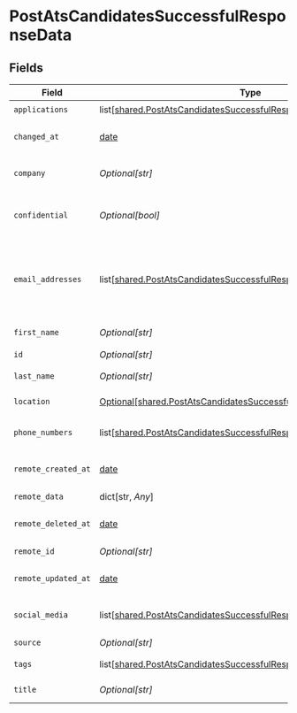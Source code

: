 # PostAtsCandidatesSuccessfulResponseData


## Fields

| Field                                                                                                                                                  | Type                                                                                                                                                   | Required                                                                                                                                               | Description                                                                                                                                            | Example                                                                                                                                                |
| ------------------------------------------------------------------------------------------------------------------------------------------------------ | ------------------------------------------------------------------------------------------------------------------------------------------------------ | ------------------------------------------------------------------------------------------------------------------------------------------------------ | ------------------------------------------------------------------------------------------------------------------------------------------------------ | ------------------------------------------------------------------------------------------------------------------------------------------------------ |
| `applications`                                                                                                                                         | list[[shared.PostAtsCandidatesSuccessfulResponseDataApplications](undefined/models/shared/postatscandidatessuccessfulresponsedataapplications.md)]     | :heavy_check_mark:                                                                                                                                     | N/A                                                                                                                                                    |                                                                                                                                                        |
| `changed_at`                                                                                                                                           | [date](https://docs.python.org/3/library/datetime.html#date-objects)                                                                                   | :heavy_check_mark:                                                                                                                                     | YYYY-MM-DDTHH:mm:ss.sssZ<br/><br/>[](https://developer.mozilla.org/en-US/docs/Web/JavaScript/Reference/Global_Objects/Date/toISOString)                |                                                                                                                                                        |
| `company`                                                                                                                                              | *Optional[str]*                                                                                                                                        | :heavy_check_mark:                                                                                                                                     | The current company of the candidate.                                                                                                                  |                                                                                                                                                        |
| `confidential`                                                                                                                                         | *Optional[bool]*                                                                                                                                       | :heavy_check_mark:                                                                                                                                     | Whether the candidate's profile is confidential in the ATS.                                                                                            |                                                                                                                                                        |
| `email_addresses`                                                                                                                                      | list[[shared.PostAtsCandidatesSuccessfulResponseDataEmailAddresses](undefined/models/shared/postatscandidatessuccessfulresponsedataemailaddresses.md)] | :heavy_check_mark:                                                                                                                                     | A list of email addresses of the candidate with an optional type. If an email address is invalid, it will be filtered out.                             |                                                                                                                                                        |
| `first_name`                                                                                                                                           | *Optional[str]*                                                                                                                                        | :heavy_check_mark:                                                                                                                                     | First name of the candidate.                                                                                                                           |                                                                                                                                                        |
| `id`                                                                                                                                                   | *Optional[str]*                                                                                                                                        | :heavy_check_mark:                                                                                                                                     | N/A                                                                                                                                                    |                                                                                                                                                        |
| `last_name`                                                                                                                                            | *Optional[str]*                                                                                                                                        | :heavy_check_mark:                                                                                                                                     | Last name of the candidate.                                                                                                                            |                                                                                                                                                        |
| `location`                                                                                                                                             | [Optional[shared.PostAtsCandidatesSuccessfulResponseDataLocation]](undefined/models/shared/postatscandidatessuccessfulresponsedatalocation.md)         | :heavy_check_mark:                                                                                                                                     | Location of the candidate.                                                                                                                             |                                                                                                                                                        |
| `phone_numbers`                                                                                                                                        | list[[shared.PostAtsCandidatesSuccessfulResponseDataPhoneNumbers](undefined/models/shared/postatscandidatessuccessfulresponsedataphonenumbers.md)]     | :heavy_check_mark:                                                                                                                                     | A list of phone numbers of the candidate.                                                                                                              |                                                                                                                                                        |
| `remote_created_at`                                                                                                                                    | [date](https://docs.python.org/3/library/datetime.html#date-objects)                                                                                   | :heavy_check_mark:                                                                                                                                     | YYYY-MM-DDTHH:mm:ss.sssZ<br/><br/>[](https://developer.mozilla.org/en-US/docs/Web/JavaScript/Reference/Global_Objects/Date/toISOString)                |                                                                                                                                                        |
| `remote_data`                                                                                                                                          | dict[str, *Any*]                                                                                                                                       | :heavy_check_mark:                                                                                                                                     | N/A                                                                                                                                                    |                                                                                                                                                        |
| `remote_deleted_at`                                                                                                                                    | [date](https://docs.python.org/3/library/datetime.html#date-objects)                                                                                   | :heavy_check_mark:                                                                                                                                     | YYYY-MM-DDTHH:mm:ss.sssZ<br/><br/>[](https://developer.mozilla.org/en-US/docs/Web/JavaScript/Reference/Global_Objects/Date/toISOString)                |                                                                                                                                                        |
| `remote_id`                                                                                                                                            | *Optional[str]*                                                                                                                                        | :heavy_check_mark:                                                                                                                                     | N/A                                                                                                                                                    |                                                                                                                                                        |
| `remote_updated_at`                                                                                                                                    | [date](https://docs.python.org/3/library/datetime.html#date-objects)                                                                                   | :heavy_check_mark:                                                                                                                                     | YYYY-MM-DDTHH:mm:ss.sssZ<br/><br/>[](https://developer.mozilla.org/en-US/docs/Web/JavaScript/Reference/Global_Objects/Date/toISOString)                |                                                                                                                                                        |
| `social_media`                                                                                                                                         | list[[shared.PostAtsCandidatesSuccessfulResponseDataSocialMedia](undefined/models/shared/postatscandidatessuccessfulresponsedatasocialmedia.md)]       | :heavy_check_mark:                                                                                                                                     | List of social media accounts of the candidate.                                                                                                        |                                                                                                                                                        |
| `source`                                                                                                                                               | *Optional[str]*                                                                                                                                        | :heavy_check_mark:                                                                                                                                     | N/A                                                                                                                                                    |                                                                                                                                                        |
| `tags`                                                                                                                                                 | list[[shared.PostAtsCandidatesSuccessfulResponseDataTags](undefined/models/shared/postatscandidatessuccessfulresponsedatatags.md)]                     | :heavy_check_mark:                                                                                                                                     | N/A                                                                                                                                                    | [object Object]                                                                                                                                        |
| `title`                                                                                                                                                | *Optional[str]*                                                                                                                                        | :heavy_check_mark:                                                                                                                                     | The current job title of the candidate.                                                                                                                |                                                                                                                                                        |